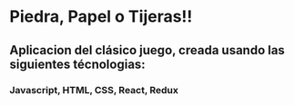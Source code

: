 <h1>Piedra, Papel o Tijeras!!</h1>

<h2>Aplicacion del clásico juego, creada usando las siguientes técnologias:</h2>
<h3>Javascript, HTML, CSS, React, Redux</h3>
